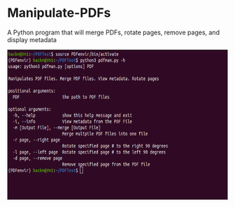 # Manipulate-PDFs
A Python program that will merge PDFs, rotate pages, remove pages, and display metadata 

<img src = "https://github.com/mbaker92/Manipulate-PDFs/blob/master/screenshot/HelpMenu.png?raw=true" align="middle" height="342" width="653">
